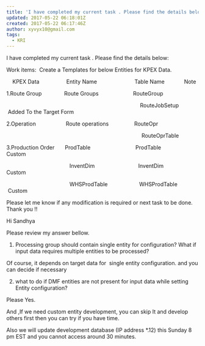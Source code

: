 ```yaml
---
title: 'I have completed my current task . Please find the details below:'
updated: 2017-05-22 06:18:01Z
created: 2017-05-22 06:17:46Z
author: xyvyx10@gmail.com
tags:
  - KRI
---
```


I have completed my current task . Please find the details below:

Work items:  Create a Templates for below Entities for KPEX Data.

    KPEX Data                  Entity Name                         Table Name             Note

1.Route Group               Route Groups                       RouteGroup

                                                                                         RouteJobSetup       Added To the Target Form

2.Operation                    Route operations                 RouteOpr

                                                                                          RouteOprTable

3.Production Order       ProdTable                              ProdTable                Custom

                                          InventDim                             InventDim                Custom

                                          WHSProdTable                     WHSProdTable       Custom

Please let me know if any modification is required or next task to be done.
Thank you !!

Hi Sandhya

Please review my answer bellow.

1. Processing group should contain single entity for configuration? What if input data requires multiple entities to be processed?

Of course, it depends on target data for  single entity configuration. and you can decide if necessary

2. what to do if DMF entities are not present for input data while setting Entity configuration?

Please Yes.

And ,If we need custom entity development, you can skip It and develop others first then you can try if you have time.

Also we will update development database (IP address *.12) this Sunday 8 pm EST and you cannot access around 30 minutes.